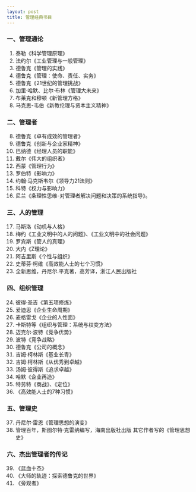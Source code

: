 ```yaml
---
layout: post
title: 管理经典书目
---
```


### 一、管理通论
1.	泰勒《科学管理原理》
2.	法约尔《工业管理与一般管理》
3.	德鲁克《管理的实践》
4.	德鲁克《管理：使命、责任、实务》
5.	德鲁克《21世纪的管理挑战》
6.	加里·哈默、比尔·布林《管理大未来》
7.	布莱克和穆顿《新管理方格》
8. 马克思-韦伯《新教伦理与资本主义精神》

### 二、管理者
8.	德鲁克《卓有成效的管理者》
9.	德鲁克《创新与企业家精神》
10.	巴纳德《经理人员的职能》
11.	戴尔《伟大的组织者》
12.	西蒙《管理行为》
13.	罗伯特《影响力》
14.	约翰·马克斯韦尔《领导力21法则》
15.	科特《权力与影响力》
16.	尼兰《条理性思维-对管理者解决问题和决策的系统指导》。

### 三、人的管理
17.	马斯洛《动机与人格》
18.	梅约《工业文明中的人的问题》、《工业文明中的社会问题》
19.	罗宾斯《管人的真理》
20.	大内《Z理论》
21.	阿吉里斯《个性与组织》
22.	史蒂芬·柯维《高效能人士的七个习惯》
23.	全新思维，丹尼尔.平克著，高芳译，浙江人民出版社

### 四、组织管理
24.	彼得·圣吉《第五项修炼》
25.	爱迪思《企业生命周期》
26.	麦格雷戈《企业的人性面》
27.	卡斯特等《组织与管理：系统与权变方法》
28.	迈克尔·波特《竞争优势》
29.	波特《竞争战略》
30.	德鲁克《公司的概念》
31.	吉姆·柯林斯《基业长青》
32.	吉姆·柯林斯《从优秀到卓越》
33.	汤姆·彼得斯《追求卓越》
34.	哈默《企业再造》
35.	特劳特《商战》、《定位》
36. 《高效能人士的7种习惯》

### 五、管理史
37.	丹尼尔·雷恩《管理思想的演变》
38.	管理百年，斯图尔特·克雷纳编写，海南出版社出版
 其它作者写的《管理思想史》

### 六、杰出管理者的传记
39.	《蓝血十杰》
40.	《大师的轨迹：探索德鲁克的世界》
41.	《旁观者》

